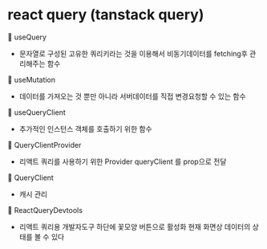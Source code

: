 # react query (tanstack query)

🌱 useQuery

- 문자열로 구성된 고유한 쿼리키라는 것을 이용해서 비동기데이터를 fetching후 관리해주는 함수

🌱 useMutation

- 데이터를 가져오는 것 뿐만 아니라 서버데이터를 직접 변경요청할 수 있는 함수

🌱 useQueryClient

- 추가적인 인스턴스 객체를 호출하기 위한 함수

🌱 QueryClientProvider

- 리액트 쿼리를 사용하기 위한 Provider queryClient 를 prop으로 전달

🌱 QueryClient

- 캐시 관리

🌱 ReactQueryDevtools

- 리액트 쿼리용 개발자도구 하단에 꽃모양 버튼으로 활성화 현재 화면상 데이터의 상태를 볼 수 있다
